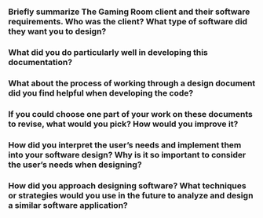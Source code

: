 ### Briefly summarize The Gaming Room client and their software requirements. Who was the client? What type of software did they want you to design?
>

### What did you do particularly well in developing this documentation?
>

### What about the process of working through a design document did you find helpful when developing the code?
>

### If you could choose one part of your work on these documents to revise, what would you pick? How would you improve it?
>

### How did you interpret the user’s needs and implement them into your software design? Why is it so important to consider the user’s needs when designing?
>

### How did you approach designing software? What techniques or strategies would you use in the future to analyze and design a similar software application?
>
